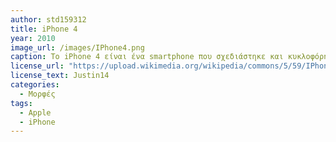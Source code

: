 ```yaml
---
author: std159312
title: iPhone 4
year: 2010 
image_url: /images/IPhone4.png
caption: Το iPhone 4 είναι ένα smartphone που σχεδιάστηκε και κυκλοφόρησε στην αγορά από την Apple Inc. Είναι η τέταρτη γενιά της σειράς iPhone, που διαδέχεται το iPhone 3GS και προηγείται του 4S. Μετά από ορισμένες αξιοσημείωτες διαρροές, το iPhone 4 παρουσιάστηκε για πρώτη φορά στις 7 Ιουνίου 2010, στο Παγκόσμιο Συνέδριο Προγραμματιστών της Apple στο Σαν Φρανσίσκο, και κυκλοφόρησε στις 24 Ιουνίου 2010, στις Ηνωμένες Πολιτείες, το Ηνωμένο Βασίλειο, τη Γαλλία, Γερμανία και Ιαπωνία. Το iPhone 4 εισήγαγε ένα νέο σχεδιασμό υλικού στην οικογένεια iPhone, το οποίο ο Διευθύνων Σύμβουλος της Apple, Steve Jobs, ανέφερε ως το λεπτότερο smartphone στον κόσμο εκείνη την εποχή. Αποτελούνταν από ένα πλαίσιο από ανοξείδωτο χάλυβα που διπλασιάστηκε ως κεραία, με εσωτερικά εξαρτήματα τοποθετημένα μεταξύ δύο πλαισίων από αλουμινοπυριτικό γυαλί. 
license_url: "https://upload.wikimedia.org/wikipedia/commons/5/59/IPhone_4_Mock_No_Shadow_PSD.png" 
license_text: Justin14
categories:
  - Μορφές 
tags:
  - Apple
  - iPhone
---
```

